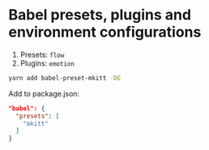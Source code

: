 # Babel presets, plugins and environment configurations

1. Presets: `flow`
2. Plugins: `emotion`

```sh
yarn add babel-preset-mkitt -DE
```

Add to package.json:

```json
"babel": {
  "presets": [
    "mkitt"
  ]
}
```
